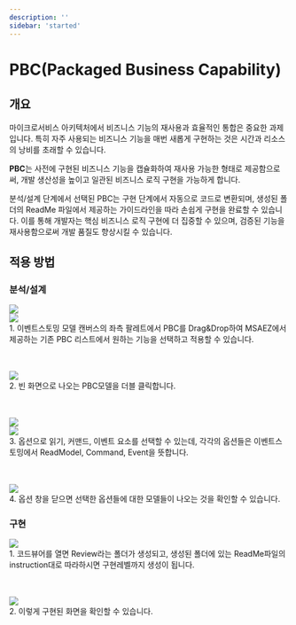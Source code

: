 ```yaml
---
description: ''
sidebar: 'started'
---
```


# PBC(Packaged Business Capability)

## 개요

마이크로서비스 아키텍처에서 비즈니스 기능의 재사용과 효율적인 통합은 중요한 과제입니다. 특히 자주 사용되는 비즈니스 기능을 매번 새롭게 구현하는 것은 시간과 리소스의 낭비를 초래할 수 있습니다.

**PBC**는 사전에 구현된 비즈니스 기능을 캡슐화하여 재사용 가능한 형태로 제공함으로써, 개발 생산성을 높이고 일관된 비즈니스 로직 구현을 가능하게 합니다.

분석/설계 단계에서 선택된 PBC는 구현 단계에서 자동으로 코드로 변환되며, 생성된 폴더의 ReadMe 파일에서 제공하는 가이드라인을 따라 손쉽게 구현을 완료할 수 있습니다. 이를 통해 개발자는 핵심 비즈니스 로직 구현에 더 집중할 수 있으며, 검증된 기능을 재사용함으로써 개발 품질도 향상시킬 수 있습니다.

## 적용 방법

### 분석/설계
<img src="https://github.com/user-attachments/assets/65776833-d7c3-4b85-907c-3be91150ff9e">
<br>
<img src="https://github.com/user-attachments/assets/3d1d97e4-8a22-48db-b387-3b8e9d9a547a">
<br>
1. 이벤트스토밍 모델 캔버스의 좌측 팔레트에서 PBC를 Drag&Drop하여 MSAEZ에서 제공하는 기존 PBC 리스트에서 원하는 기능을 선택하고 적용할 수 있습니다. 

<br><br>
<img src="https://github.com/user-attachments/assets/d1d490c7-31f9-4f86-b381-944ea7b1d5b1">
<br>
2. 빈 화면으로 나오는 PBC모델을 더블 클릭합니다.

<br><br>
<img src="https://github.com/user-attachments/assets/734cfc8e-4f9b-4c04-bf63-910ac1729a44">
<br>
<img src="https://github.com/user-attachments/assets/549ce424-3a48-41ce-8517-e8c59b3a197c">
<br>
3. 옵션으로 읽기, 커맨드, 이벤트 요소를 선택할 수 있는데, 각각의 옵션들은 이벤트스토밍에서 ReadModel, Command, Event을 뜻합니다.

<br><br>
<img src="https://github.com/user-attachments/assets/9b8499b7-158d-4776-a966-2450792f7f8e">
<br>
4. 옵션 창을 닫으면 선택한 옵션들에 대한 모델들이 나오는 것을 확인할 수 있습니다.

### 구현
<img src="https://github.com/user-attachments/assets/876e2ee9-16c6-43d5-8bef-fd3f62979c2e">
<br>
1. 코드뷰어를 열면 Review라는 폴더가 생성되고, 생성된 폴더에 있는 ReadMe파일의 instruction대로 따라하시면 구현레벨까지 생성이 됩니다. 

<br><br>
<img src="https://github.com/user-attachments/assets/7024c1e0-5deb-42ca-8e90-5fc3b7567488">
<br>
2. 이렇게 구현된 화면을 확인할 수 있습니다.